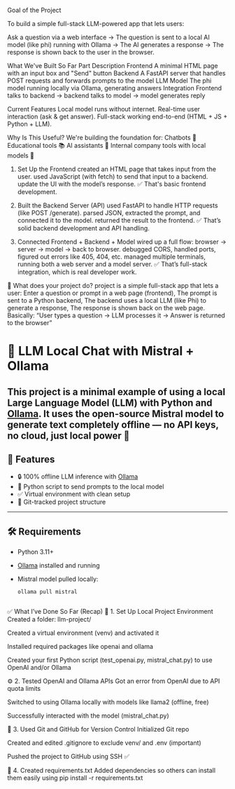 Goal of the Project

To build a simple full-stack LLM-powered app that lets users:

Ask a question via a web interface →
The question is sent to a local AI model (like phi) running with Ollama →
The AI generates a response →
The response is shown back to the user in the browser.

What We've Built So Far
Part	Description
Frontend	A minimal HTML page with an input box and "Send" button
Backend	A FastAPI server that handles POST requests and forwards prompts to the model
LLM Model	The phi model running locally via Ollama, generating answers
Integration	Frontend talks to backend → backend talks to model → model generates reply

Current Features
Local model runs without internet.
Real-time user interaction (ask & get answer).
Full-stack working end-to-end (HTML + JS + Python + LLM).

Why Is This Useful?
We're building the foundation for:
Chatbots 💬
Educational tools 📚
AI assistants 🤖
Internal company tools with local models 🏢

1. Set Up the Frontend
created an HTML page that takes input from the user.
used JavaScript (with fetch) to send that input to a backend.
update the UI with the model’s response.
✅ That's basic frontend development.

2. Built the Backend Server (API)
used FastAPI to handle HTTP requests (like POST /generate).
parsed JSON, extracted the prompt, and connected it to the model.
returned the result to the frontend.
✅ That’s solid backend development and API handling.

3. Connected Frontend + Backend + Model
wired up a full flow: browser → server → model → back to browser.
debugged CORS, handled ports, figured out errors like 405, 404, etc.
managed multiple terminals, running both a web server and a model server.
✅ That’s full-stack integration, which is real developer work.

🔹 What does your project do?
project is a simple full-stack app that lets a user:
Enter a question or prompt in a web page (frontend),
The prompt is sent to a Python backend,
The backend uses a local LLM (like Phi) to generate a response,
The response is shown back on the web page.
Basically:
“User types a question → LLM processes it → Answer is returned to the browser”
# 🧠 LLM Local Chat with Mistral + Ollama
This project is a minimal example of using a **local Large Language Model (LLM)** with Python and [Ollama](https://ollama.com/). It uses the open-source **Mistral** model to generate text completely offline — no API keys, no cloud, just local power 💪
---
## 🚀 Features
- 🔒 100% offline LLM inference with [Ollama](https://ollama.com/)
- 🧪 Python script to send prompts to the local model
- ✅ Virtual environment with clean setup
- 📁 Git-tracked project structure
---
## 🛠️ Requirements

- Python 3.11+
- [Ollama](https://ollama.com/) installed and running
- Mistral model pulled locally:
  
  ```bash
  ollama pull mistral



✅ What I’ve Done So Far (Recap)
🔧 1. Set Up 
 Local Project Environment
Created a folder: llm-project/

Created a virtual environment (venv) and activated it

Installed required packages like openai and ollama

Created your first Python script (test_openai.py, mistral_chat.py) to use OpenAI and/or Ollama

⚙️ 2. Tested OpenAI and Ollama APIs
Got an error from OpenAI due to API quota limits

Switched to using Ollama locally with models like llama2 (offline, free)

Successfully interacted with the model (mistral_chat.py)

🧠 3. Used Git and GitHub for Version Control
Initialized Git repo

Created and edited .gitignore to exclude venv/ and .env (important)

Pushed the project to GitHub using SSH ✅

📄 4. Created requirements.txt
Added dependencies so others can install them easily using pip install -r requirements.txt


